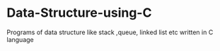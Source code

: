 # Data-Structure-using-C
Programs of data structure like stack ,queue, linked list etc written in C language
